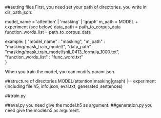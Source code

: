 ##setting files
First, you need set your path of directories.
you write in dir_path.json:

model_name = 'attention' | 'masking' | 'graph'
m_path = MODEL + experiment (see below)
data_path = path_to_corpus_data
function_words_list = path_to_corpus_data

example:
{
  "model_name" : "masking",
  "m_path" : "masking/mask_train_model/",
  "data_path" : "masking/mask_train_model/snli_0413_formula_1000.txt",
  "function_words_list" : "func_word.txt"  
}

When you train the model, you can modify param.json.

##structure of directories
MODEL(attention|masking|graph)
  |-- experiment (including file.h5, info.json, eval.txt, generated_sentences)

##train.py

##eval.py
you need give the model.h5 as argument.
##generation.py
you need give the model.h5 as argument.
